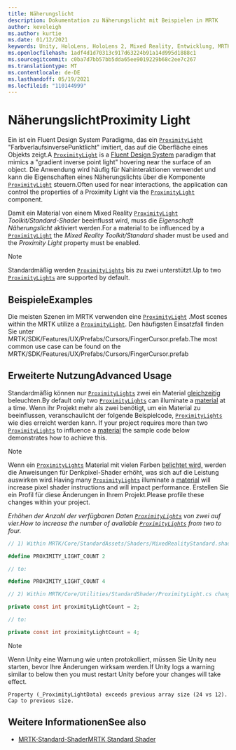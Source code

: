 ```yaml
---
title: Näherungslicht
description: Dokumentation zu Näherungslicht mit Beispielen in MRTK
author: keveleigh
ms.author: kurtie
ms.date: 01/12/2021
keywords: Unity, HoloLens, HoloLens 2, Mixed Reality, Entwicklung, MRTK,
ms.openlocfilehash: 1adf4d1d70313c917d63224b91a14d995d1888c1
ms.sourcegitcommit: c0ba7d7bb57bb5dda65ee9019229b68c2ee7c267
ms.translationtype: MT
ms.contentlocale: de-DE
ms.lasthandoff: 05/19/2021
ms.locfileid: "110144999"
---
```

# <a name="proximity-light"></a><span data-ttu-id="19bbe-104">Näherungslicht</span><span class="sxs-lookup"><span data-stu-id="19bbe-104">Proximity Light</span></span>

<span data-ttu-id="19bbe-105">Ein ist ein Fluent Design System Paradigma, das ein [`ProximityLight`](xref:Microsoft.MixedReality.Toolkit.Utilities.ProximityLight) "FarbverlaufsinversePunktlicht" imitiert, das auf die Oberfläche eines Objekts [](https://www.microsoft.com/design/fluent/) zeigt.</span><span class="sxs-lookup"><span data-stu-id="19bbe-105">A [`ProximityLight`](xref:Microsoft.MixedReality.Toolkit.Utilities.ProximityLight) is a [Fluent Design System](https://www.microsoft.com/design/fluent/) paradigm that mimics a "gradient inverse point light" hovering near the surface of an object.</span></span> <span data-ttu-id="19bbe-106">Die Anwendung wird häufig für Nahinteraktionen verwendet und kann die Eigenschaften eines Näherungslichts über die Komponente [`ProximityLight`](xref:Microsoft.MixedReality.Toolkit.Utilities.ProximityLight) steuern.</span><span class="sxs-lookup"><span data-stu-id="19bbe-106">Often used for near interactions, the application can control the properties of a Proximity Light via the [`ProximityLight`](xref:Microsoft.MixedReality.Toolkit.Utilities.ProximityLight) component.</span></span>

<span data-ttu-id="19bbe-107">Damit ein Material von einem Mixed Reality [`ProximityLight`](xref:Microsoft.MixedReality.Toolkit.Utilities.ProximityLight) *Toolkit/Standard-Shader* beeinflusst wird, muss die *Eigenschaft Näherungslicht* aktiviert werden.</span><span class="sxs-lookup"><span data-stu-id="19bbe-107">For a material to be influenced by a [`ProximityLight`](xref:Microsoft.MixedReality.Toolkit.Utilities.ProximityLight) the *Mixed Reality Toolkit/Standard* shader must be used and the *Proximity Light* property must be enabled.</span></span>

> [!NOTE]
> <span data-ttu-id="19bbe-108">Standardmäßig werden [`ProximityLights`](xref:Microsoft.MixedReality.Toolkit.Utilities.ProximityLight) bis zu zwei unterstützt.</span><span class="sxs-lookup"><span data-stu-id="19bbe-108">Up to two [`ProximityLights`](xref:Microsoft.MixedReality.Toolkit.Utilities.ProximityLight) are supported by default.</span></span>

## <a name="examples"></a><span data-ttu-id="19bbe-109">Beispiele</span><span class="sxs-lookup"><span data-stu-id="19bbe-109">Examples</span></span>

<span data-ttu-id="19bbe-110">Die meisten Szenen im MRTK verwenden eine [`ProximityLight`](xref:Microsoft.MixedReality.Toolkit.Utilities.ProximityLight) .</span><span class="sxs-lookup"><span data-stu-id="19bbe-110">Most scenes within the MRTK utilize a [`ProximityLight`](xref:Microsoft.MixedReality.Toolkit.Utilities.ProximityLight).</span></span> <span data-ttu-id="19bbe-111">Den häufigsten Einsatzfall finden Sie unter MRTK/SDK/Features/UX/Prefabs/Cursors/FingerCursor.prefab.</span><span class="sxs-lookup"><span data-stu-id="19bbe-111">The most common use case can be found on the MRTK/SDK/Features/UX/Prefabs/Cursors/FingerCursor.prefab</span></span>

## <a name="advanced-usage"></a><span data-ttu-id="19bbe-112">Erweiterte Nutzung</span><span class="sxs-lookup"><span data-stu-id="19bbe-112">Advanced Usage</span></span>

<span data-ttu-id="19bbe-113">Standardmäßig können nur [`ProximityLights`](xref:Microsoft.MixedReality.Toolkit.Utilities.ProximityLight) zwei ein Material [gleichzeitig](https://docs.unity3d.com/ScriptReference/Material.html) beleuchten.</span><span class="sxs-lookup"><span data-stu-id="19bbe-113">By default only two [`ProximityLights`](xref:Microsoft.MixedReality.Toolkit.Utilities.ProximityLight) can illuminate a [material](https://docs.unity3d.com/ScriptReference/Material.html) at a time.</span></span> <span data-ttu-id="19bbe-114">Wenn ihr Projekt mehr als zwei benötigt, um ein Material zu beeinflussen, veranschaulicht der folgende Beispielcode, [`ProximityLights`](xref:Microsoft.MixedReality.Toolkit.Utilities.ProximityLight) wie dies erreicht werden kann. [](https://docs.unity3d.com/ScriptReference/Material.html)</span><span class="sxs-lookup"><span data-stu-id="19bbe-114">If your project requires more than two [`ProximityLights`](xref:Microsoft.MixedReality.Toolkit.Utilities.ProximityLight) to influence a [material](https://docs.unity3d.com/ScriptReference/Material.html) the sample code below demonstrates how to achieve this.</span></span>

> [!NOTE]
> <span data-ttu-id="19bbe-115">Wenn ein [`ProximityLights`](xref:Microsoft.MixedReality.Toolkit.Utilities.ProximityLight) Material mit vielen Farben [belichtet wird,](https://docs.unity3d.com/ScriptReference/Material.html) werden die Anweisungen für Denkpixel-Shader erhöht, was sich auf die Leistung auswirken wird.</span><span class="sxs-lookup"><span data-stu-id="19bbe-115">Having many [`ProximityLights`](xref:Microsoft.MixedReality.Toolkit.Utilities.ProximityLight) illuminate a [material](https://docs.unity3d.com/ScriptReference/Material.html) will increase pixel shader instructions and will impact performance.</span></span> <span data-ttu-id="19bbe-116">Erstellen Sie ein Profil für diese Änderungen in Ihrem Projekt.</span><span class="sxs-lookup"><span data-stu-id="19bbe-116">Please profile these changes within your project.</span></span>

<span data-ttu-id="19bbe-117">*Erhöhen der Anzahl der verfügbaren Daten [`ProximityLights`](xref:Microsoft.MixedReality.Toolkit.Utilities.ProximityLight) von zwei auf vier.*</span><span class="sxs-lookup"><span data-stu-id="19bbe-117">*How to increase the number of available [`ProximityLights`](xref:Microsoft.MixedReality.Toolkit.Utilities.ProximityLight) from two to four.*</span></span>

```C#
// 1) Within MRTK/Core/StandardAssets/Shaders/MixedRealityStandard.shader change:

#define PROXIMITY_LIGHT_COUNT 2

// to:

#define PROXIMITY_LIGHT_COUNT 4

// 2) Within MRTK/Core/Utilities/StandardShader/ProximityLight.cs change:

private const int proximityLightCount = 2;

// to:

private const int proximityLightCount = 4;
```

> [!NOTE]
> <span data-ttu-id="19bbe-118">Wenn Unity eine Warnung wie unten protokolliert, müssen Sie Unity neu starten, bevor Ihre Änderungen wirksam werden.</span><span class="sxs-lookup"><span data-stu-id="19bbe-118">If Unity logs a warning similar to below then you must restart Unity before your changes will take effect.</span></span>
>
>`Property (_ProximityLightData) exceeds previous array size (24 vs 12). Cap to previous size.`

## <a name="see-also"></a><span data-ttu-id="19bbe-119">Weitere Informationen</span><span class="sxs-lookup"><span data-stu-id="19bbe-119">See also</span></span>

* [<span data-ttu-id="19bbe-120">MRTK-Standard-Shader</span><span class="sxs-lookup"><span data-stu-id="19bbe-120">MRTK Standard Shader</span></span>](mrtk-standard-shader.md)
